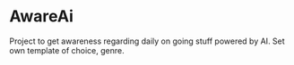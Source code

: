 # AwareAi

Project to get awareness regarding daily on going stuff powered by AI. Set own template of choice, genre. 

